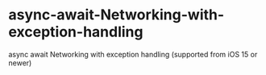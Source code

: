 # async-await-Networking-with-exception-handling
async await Networking with exception handling (supported from iOS 15 or newer)
